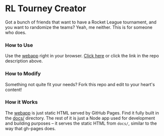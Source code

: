 
# RL Tourney Creator

Got a bunch of friends that want to have a Rocket League tournament, and you want to randomize the teams? Yeah, me neither. This is for someone who does.

### How to Use

Use the [webapp][] right in your browser. [Click here][webapp] or click the link in the repo description above.

### How to Modify

Something not quite fit your needs? Fork this repo and edit to your heart's content!

### How it Works

The [webapp][] is just static HTML served by GitHub Pages. Find it fully built in the [docs/](https://github.com/ChaoticWeg/tourney-creator/tree/master/docs) directory. The rest of it is just a Node app used for development and building purposes &ndash; it serves the static HTML from `docs/`, similar to the way that gh-pages does.

[webapp]: https://chaoticweg.cc/tourney-creator
